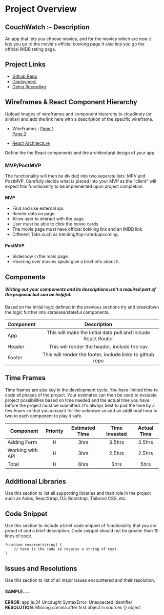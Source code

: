 # Project Overview


## CouchWatch :- Description

An app that lets you choose movies, and for the movies which are new it lets you go to the movie's official booking page.It also lets you go the official IMDB rating page. 

## Project Links

- [Github Repo](https://github.com/jayanth920/project-2)
- [Deployment](https://project-2-2b1ls4dk9-jayanth920.vercel.app/)
- [Demo Recording]()

## Wireframes & React Component Hierarchy

Upload images of wireframes and component hierarchy to cloudinary (or similar) and add the link here with a description of the specific wireframe.

- WireFrames : [Page 1](https://user-images.githubusercontent.com/113549918/202493151-c8e40e12-67cf-4a23-97fb-9bf2d42680aa.jpg)<br>
	       [Page 2](https://user-images.githubusercontent.com/113549918/202493451-ed4ce579-e58c-469b-bcb4-df5825fb1ca0.jpg)
 
- [React Architecture](https://user-images.githubusercontent.com/113549918/202492865-9a4846c8-b58d-4a06-86ad-ee6930119612.jpg)


Define the the React components and the architectural design of your app.

### MVP/PostMVP

The functionality will then be divided into two separate lists: MPV and PostMVP.  Carefully decide what is placed into your MVP as the "client" will expect this functionality to be implemented upon project completion.  

#### MVP
- Find and use external api.
- Render data on page.
- Allow user to interact with the page.
- User must be able to click the movie cards.
- The movie page must have official bokking link and an IMDB link.
- Different Tabs such as trending/top-rated/upcoming.

#### PostMVP
- Slideshow in the main page.
- Hovering over movies sjould give a brief info about it.

## Components
##### Writing out your components and its descriptions isn't a required part of the proposal but can be helpful.

Based on the initial logic defined in the previous sections try and breakdown the logic further into stateless/stateful components. 

| Component | Description | 
| --- | :---: |  
| App | This will make the initial data pull and include React Router| 
| Header | This will render the header, include the nav | 
| Footer | This will render the footer, include links to github repo | 

## Time Frames

Time frames are also key in the development cycle.  You have limited time to code all phases of the project.  Your estimates can then be used to evaluate project possibilities based on time needed and the actual time you have before the project must be submitted. It's always best to pad the time by a few hours so that you account for the unknown so add an additional hour or two to each component to play it safe. 

| Component | Priority | Estimated Time | Time Invested | Actual Time |
| --- | :---: |  :---: | :---: | :---: |
| Adding Form | H | 3hrs| 3.5hrs | 3.5hrs |
| Working with API | H | 3hrs| 2.5hrs | 2.5hrs |
| Total | H | 6hrs| 5hrs | 5hrs |

## Additional Libraries
 Use this section to list all supporting libraries and their role in the project such as Axios, ReactStrap, D3, Bootstrap, Tailwind CSS, etc. 

## Code Snippet

Use this section to include a brief code snippet of functionality that you are proud of and a brief description.  Code snippet should not be greater than 10 lines of code. 

```
function reverse(string) {
	// here is the code to reverse a string of text
}
```

## Issues and Resolutions
 Use this section to list of all major issues encountered and their resolution.

#### SAMPLE.....
**ERROR**: app.js:34 Uncaught SyntaxError: Unexpected identifier                                
**RESOLUTION**: Missing comma after first object in sources {} object
